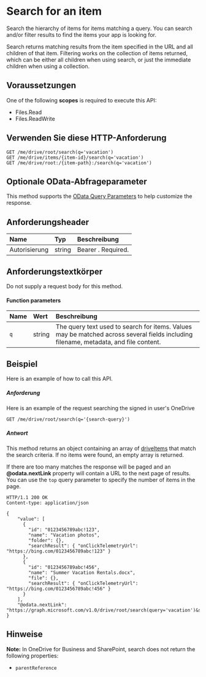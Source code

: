 # <a name="search-for-an-item"></a>Search for an item

Search the hierarchy of items for items matching a query. You can search and/or filter results to find the items your app is looking for.

Search returns matching results from the item specified in the URL and all children of that item. Filtering works on the collection of items returned, which can be either all children when using search, or just the immediate children when using a collection.

## <a name="prerequisites"></a>Voraussetzungen
One of the following **scopes** is required to execute this API:

  * Files.Read
  * Files.ReadWrite

## <a name="http-request"></a>Verwenden Sie diese HTTP-Anforderung
<!-- { "blockType": "ignored" } -->
```
GET /me/drive/root/search(q='vacation')
GET /me/drive/items/{item-id}/search(q='vacation')
GET /me/drive/root:/{item-path}:/search(q='vacation')
```

## <a name="optional-query-parameters"></a>Optionale OData-Abfrageparameter
This method supports the [OData Query Parameters](http://graph.microsoft.io/docs/overview/query_parameters) to help customize the response.

## <a name="request-headers"></a>Anforderungsheader

| Name          | Typ   | Beschreibung               |
|:--------------|:-------|:--------------------------|
| Autorisierung | string | Bearer <token>. Required. |


## <a name="request-body"></a>Anforderungstextkörper
Do not supply a request body for this method.

#### <a name="function-parameters"></a>Function parameters

| Name | Wert  | Beschreibung                                                                                                                          |
|:-----|:-------|:-------------------------------------------------------------------------------------------------------------------------------------|
| `q`  | string | The query text used to search for items. Values may be matched across several fields including filename, metadata, and file content. |

## <a name="example"></a>Beispiel
Here is an example of how to call this API.

##### <a name="request"></a>Anforderung

Here is an example of the request searching the signed in user's OneDrive
<!-- {
  "blockType": "request",
  "name": "item_search"
}-->
```http
GET /me/drive/root/search(q='{search-query}')
```

##### <a name="response"></a>Antwort
This method returns an object containing an array of [driveItems](../resources/driveitem.md) that match the search criteria. If no items were found, an empty array is returned.

If there are too many matches the response will be paged and an **@odata.nextLink** property will contain a URL to the next page of results. You can use the `top` query parameter to specify the number of items in the page.

<!-- {
  "blockType": "response",
  "truncated": true,
  "@odata.type": "microsoft.graph.driveItem",
  "isCollection": true
} -->
```http
HTTP/1.1 200 OK
Content-type: application/json

{
    "value": [
      {
        "id": "0123456789abc!123",
        "name": "Vacation photos",
        "folder": {},
        "searchResult": { "onClickTelemetryUrl": "https://bing.com/0123456789abc!123" }
      },
      {
        "id": "0123456789abc!456",
        "name": "Summer Vacation Rentals.docx",
        "file": {},
        "searchResult": { "onClickTelemetryUrl": "https://bing.com/0123456789abc!456" }
      }
    ],
    "@odata.nextLink": "https://graph.microsoft.com/v1.0/drive/root/search(query='vacation')&skipToken=1asdlnjnkj1nalkm!asd"
}
```

## <a name="remarks"></a>Hinweise

**Note:** In OneDrive for Business and SharePoint, search does not return the following properties:

* `parentReference`


<!-- uuid: 8fcb5dbc-d5aa-4681-8e31-b001d5168d79
2015-10-25 14:57:30 UTC -->
<!-- {
  "type": "#page.annotation",
  "description": "item: search",
  "keywords": "",
  "section": "documentation",
  "tocPath": "OneDrive/Items/Search items"
}-->
